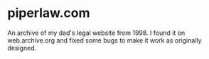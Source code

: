 # piperlaw.com
An archive of my dad's legal website from 1998. I found it on web.archive.org and fixed some bugs to make it work as originally designed.
